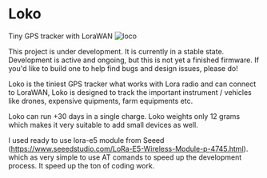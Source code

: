 # Loko
Tiny GPS tracker with LoraWAN
![loco](https://user-images.githubusercontent.com/8874891/140436492-892d1346-5575-4794-8390-41822e2444b5.jpg)

This project is under development. It is currently in a stable state. Development is active and ongoing, but this is not yet a finished firmware. If you'd like to build one to help find bugs and design issues, please do!

Loko is the tiniest GPS tracker what works with Lora radio and can connect to LoraWAN, Loko is designed to track the important instrument / vehicles like drones, expensive quipments, farm equipments etc. 

Loko can run +30 days in a single charge. Loko weights only 12 grams which makes it very suitable to add small devices as well. 

I used ready to use lora-e5 module from Seeed (https://www.seeedstudio.com/LoRa-E5-Wireless-Module-p-4745.html). which as very simple to use AT comands to speed up the development process. It speed up the ton of coding work.





